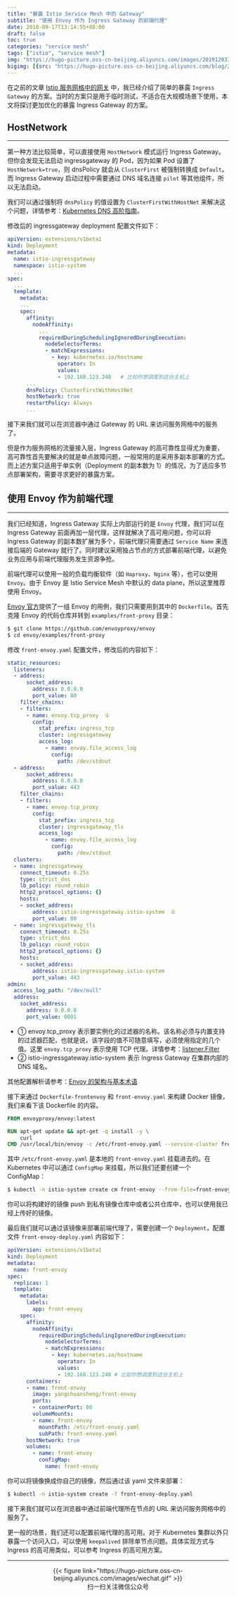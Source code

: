 ```yaml
---
title: "暴露 Istio Service Mesh 中的 Gateway"
subtitle: "使用 Envoy 作为 Ingress Gateway 的前端代理"
date: 2018-09-17T13:14:55+08:00
draft: false
toc: true
categories: "service mesh"
tags: ["istio", "service mesh"]
img: "https://hugo-picture.oss-cn-beijing.aliyuncs.com/images/20191203163009.png"
bigimg: [{src: "https://hugo-picture.oss-cn-beijing.aliyuncs.com/blog/2019-04-27-080627.jpg"}]
---
```


在之前的文章 [Istio 服务网格中的网关](https://fuckcloudnative.io/posts/istio-ingress/) 中，我已经介绍了简单的暴露 `Ingress Gateway` 的方案。当时的方案只是用于临时测试，不适合在大规模场景下使用，本文将探讨更加优化的暴露 Ingress Gateway 的方案。

## HostNetwork

----

第一种方法比较简单，可以直接使用 `HostNetwork` 模式运行 Ingress Gateway。但你会发现无法启动 ingressgateway 的 Pod，因为如果 Pod 设置了 `HostNetwork=true`，则 dnsPolicy 就会从 `ClusterFirst` 被强制转换成 `Default`。而 Ingress Gateway 启动过程中需要通过 DNS 域名连接 `pilot` 等其他组件，所以无法启动。

我们可以通过强制将 `dnsPolicy` 的值设置为 `ClusterFirstWithHostNet` 来解决这个问题，详情参考：[Kubernetes DNS 高阶指南](https://fuckcloudnative.io/posts/kubernetes-dns/)。

修改后的 ingressgateway deployment 配置文件如下：

```yaml
apiVersion: extensions/v1beta1
kind: Deployment
metadata:
  name: istio-ingressgateway
  namespace: istio-system
  ...
spec:
  ...
  template:
    metadata:
    ...
    spec:
      affinity:
        nodeAffinity:
          ...
          requiredDuringSchedulingIgnoredDuringExecution:
            nodeSelectorTerms:
            - matchExpressions:
              - key: kubernetes.io/hostname
                operator: In
                values:
                - 192.168.123.248   # 比如你想调度到这台主机上
      ...
      dnsPolicy: ClusterFirstWithHostNet
      hostNetwork: true
      restartPolicy: Always
      ...
```

接下来我们就可以在浏览器中通过 Gateway 的 URL 来访问服务网格中的服务了。

但是作为服务网格的流量接入层，Ingress Gateway 的高可靠性显得尤为重要，高可靠性首先要解决的就是单点故障问题，一般常用的是采用多副本部署的方式。而上述方案只适用于单实例（Deployment 的副本数为 1）的情况，为了适应多节点部署架构，需要寻求更好的暴露方案。

## 使用 Envoy 作为前端代理

----

我们已经知道，Ingress Gateway 实际上内部运行的是 `Envoy` 代理，我们可以在 Ingress Gateway 前面再加一层代理，这样就解决了高可用问题，你可以将 Ingress Gateway 的副本数扩展为多个，前端代理只需要通过 `Service Name` 来连接后端的 Gateway 就行了。同时建议采用独占节点的方式部署前端代理，以避免业务应用与前端代理服务发生资源争抢。

前端代理可以使用一般的负载均衡软件（如 `Haproxy`、`Nginx` 等），也可以使用 `Envoy`。由于 Envoy 是 Istio Service Mesh 中默认的 data plane，所以这里推荐使用 Envoy。

[Envoy 官方](https://github.com/envoyproxy/envoy)提供了一组 Envoy 的用例，我们只需要用到其中的 `Dockerfile`。首先克隆 Envoy 的代码仓库并转到 `examples/front-proxy` 目录：

```bash
$ git clone https://github.com/envoyproxy/envoy
$ cd envoy/examples/front-proxy
```

修改 `front-envoy.yaml` 配置文件，修改后的内容如下：

```yaml
static_resources:
  listeners:
  - address:
      socket_address:
        address: 0.0.0.0
        port_value: 80
    filter_chains:
    - filters:
      - name: envoy.tcp_proxy  ①
        config:
          stat_prefix: ingress_tcp
          cluster: ingressgateway
          access_log:
            - name: envoy.file_access_log
              config:
                path: /dev/stdout
  - address:
      socket_address:
        address: 0.0.0.0
        port_value: 443
    filter_chains:
    - filters:
      - name: envoy.tcp_proxy
        config:
          stat_prefix: ingress_tcp
          cluster: ingressgateway_tls
          access_log:
            - name: envoy.file_access_log
              config:
                path: /dev/stdout
  clusters:
  - name: ingressgateway
    connect_timeout: 0.25s
    type: strict_dns
    lb_policy: round_robin
    http2_protocol_options: {}
    hosts:
    - socket_address:
        address: istio-ingressgateway.istio-system  ②
        port_value: 80
  - name: ingressgateway_tls
    connect_timeout: 0.25s
    type: strict_dns
    lb_policy: round_robin
    http2_protocol_options: {}
    hosts:
    - socket_address:
        address: istio-ingressgateway.istio-system
        port_value: 443
admin:
  access_log_path: "/dev/null"
  address:
    socket_address:
      address: 0.0.0.0
      port_value: 8001
```

+ ① <span id="inline-blue">envoy.tcp_proxy</span> 表示要实例化的过滤器的名称。该名称必须与内置支持的过滤器匹配，也就是说，该字段的值不可随意填写，必须使用指定的几个值。这里 `envoy.tcp_proxy` 表示使用 TCP 代理。详情参考：[listener.Filter](https://www.envoyproxy.io/docs/envoy/latest/api-v2/api/v2/listener/listener.proto#listener-filter)
+ ② <span id="inline-blue">istio-ingressgateway.istio-system</span> 表示 Ingress Gateway 在集群内部的 DNS 域名。

其他配置解析请参考：[Envoy 的架构与基本术语](https://jimmysong.io/posts/envoy-archiecture-and-terminology/)

接下来通过 `Dockerfile-frontenvoy` 和 `front-envoy.yaml` 来构建 Docker 镜像，我们来看下该 Dockerfile 的内容。

```Dockerfile
FROM envoyproxy/envoy:latest

RUN apt-get update && apt-get -q install -y \
    curl
CMD /usr/local/bin/envoy -c /etc/front-envoy.yaml --service-cluster front-proxy
```

其中 `/etc/front-envoy.yaml` 是本地的 `front-envoy.yaml` 挂载进去的。在 Kubernetes 中可以通过 `ConfigMap` 来挂载，所以我们还要创建一个 ConfigMap：

```bash
$ kubectl -n istio-system create cm front-envoy --from-file=front-envoy.yaml
```

你可以将构建好的镜像 push 到私有镜像仓库中或者公共仓库中，也可以使用我已经上传好的镜像。

最后我们就可以通过该镜像来部署前端代理了，需要创建一个 `Deployment`，配置文件 `front-envoy-deploy.yaml` 内容如下：

```yaml
apiVersion: extensions/v1beta1
kind: Deployment
metadata:
  name: front-envoy
spec:
  replicas: 1
  template:
    metadata:
      labels:
        app: front-envoy
    spec:
      affinity:
        nodeAffinity:
          requiredDuringSchedulingIgnoredDuringExecution:
            nodeSelectorTerms:
            - matchExpressions:
              - key: kubernetes.io/hostname
                operator: In
                values:
                - 192.168.123.248 # 比如你想调度到这台主机上
      containers:
      - name: front-envoy
        image: yangchuansheng/front-envoy
        ports:
        - containerPort: 80
        volumeMounts:
        - name: front-envoy
          mountPath: /etc/front-envoy.yaml
          subPath: front-envoy.yaml
      hostNetwork: true
      volumes:
        - name: front-envoy
          configMap:
            name: front-envoy
```

你可以将镜像换成你自己的镜像，然后通过该 yaml 文件来部署：

```bash
$ kubectl -n istio-system create -f front-envoy-deploy.yaml
```

接下来我们就可以在浏览器中通过前端代理所在节点的 URL 来访问服务网格中的服务了。

更一般的场景，我们还可以配置前端代理的高可用。对于 Kubernetes 集群以外只暴露一个访问入口，可以使用 `keepalived` 排除单节点问题。具体实现方式与 Ingress 的高可用类似，可以参考 Ingress 的高可用方案。

----

<center>{{< figure link="https://hugo-picture.oss-cn-beijing.aliyuncs.com/images/wechat.gif" >}}</center>
<center>扫一扫关注微信公众号</center>

